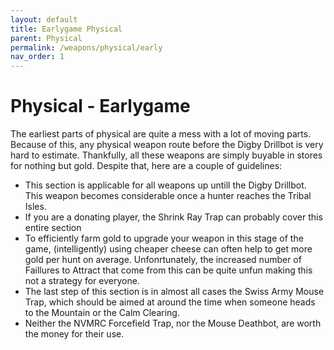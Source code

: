 ```yaml
---
layout: default
title: Earlygame Physical
parent: Physical
permalink: /weapons/physical/early
nav_order: 1
---
```


# Physical - Earlygame

The earliest parts of physical are quite a mess with a lot of moving parts. Because of this, any physical weapon route before the Digby Drillbot is very hard to estimate. Thankfully, all these weapons are simply buyable in stores for nothing but gold. Despite that, here are a couple of guidelines:
- This section is applicable for all weapons up untill the Digby Drillbot. This weapon becomes considerable once a hunter reaches the Tribal Isles.
- If you are a donating player, the Shrink Ray Trap can probably cover this entire section
- To efficiently farm gold to upgrade your weapon in this stage of the game, (intelligently) using cheaper cheese can often help to get more gold per hunt on average. Unfonrtunately, the increased number of Faillures to Attract that come from this can be quite unfun making this not a strategy for everyone.
- The last step of this section is in almost all cases the Swiss Army Mouse Trap, which should be aimed at around the time when someone heads to the Mountain or the Calm Clearing.
- Neither the NVMRC Forcefield Trap, nor the Mouse Deathbot, are worth the money for their use.
